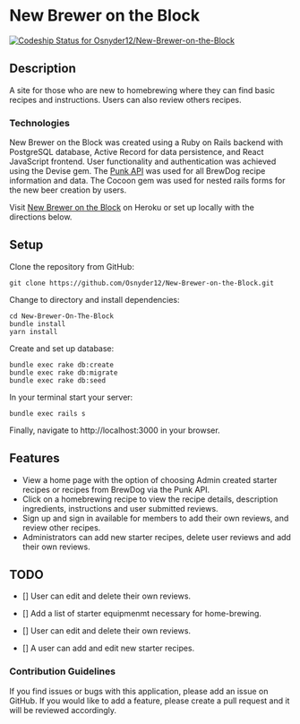 # New Brewer on the Block

[![Codeship Status for Osnyder12/New-Brewer-on-the-Block](https://app.codeship.com/projects/be6f19f3-4401-46c1-b0fc-7390b75a23b6/status?branch=master)](https://app.codeship.com/projects/443166)

## Description

A site for those who are new to homebrewing where they can find basic recipes and instructions. Users can also review others recipes.

### Technologies

New Brewer on the Block was created using a Ruby on Rails backend with PostgreSQL database, Active Record for data persistence, and React JavaScript frontend. User functionality and authentication was achieved using the Devise gem. The [Punk API](https://punkapi.com/documentation/v2) was used for all BrewDog recipe information and data. The Cocoon gem was used for nested rails forms for the new beer creation by users. 

Visit [New Brewer on the Block](https://new-brewer.herokuapp.com/) on Heroku or set up locally with the directions below.

## Setup

Clone the repository from GitHub:

```
git clone https://github.com/Osnyder12/New-Brewer-on-the-Block.git
```

Change to directory and install dependencies:

```
cd New-Brewer-On-The-Block
bundle install
yarn install
```

Create and set up database:

```
bundle exec rake db:create
bundle exec rake db:migrate
bundle exec rake db:seed
```

In your terminal start your server:

`bundle exec rails s`

Finally, navigate to http://localhost:3000 in your browser.

## Features

- View a home page with the option of choosing Admin created starter recipes or recipes from BrewDog via the Punk API.
- Click on a homebrewing recipe to view the recipe details, description ingredients, instructions and user submitted reviews.
- Sign up and sign in available for members to add their own reviews, and review other recipes.
- Administrators can add new starter recipes, delete user reviews and add their own reviews.

## TODO

- [] User can edit and delete their own reviews.

- [] Add a list of starter equipmenmt necessary for home-brewing.

- [] User can edit and delete their own reviews.

- [] A user can add and edit new starter recipes.

### Contribution Guidelines

If you find issues or bugs with this application, please add an issue on GitHub. If you would like to add a feature, please create a pull request and it will be reviewed accordingly.
